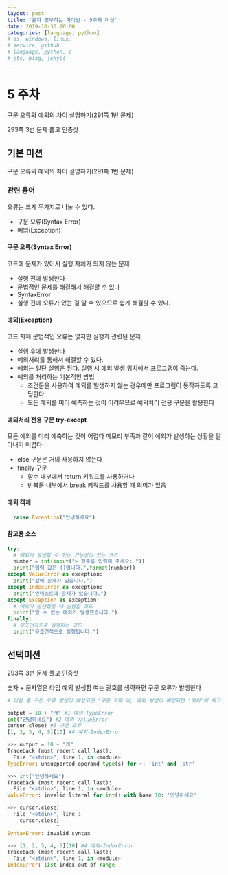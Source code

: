 ```yaml
---
layout: post
title: '혼자 공부하는 파이썬 - 5주차 미션'
date: 2019-10-30 20:00
categories: [language, python]
# os, windows, linux, 
# service, github
# language, python, c
# etc, blog, jekyll
---
```


# 5 주차
구문 오류와 예외의 차이 설명하기(291쪽 1번 문제)

293쪽 3번 문제 풀고 인증샷

## 기본 미션
구문 오류와 예외의 차이 설명하기(291쪽 1번 문제)

### 관련 용어
오류는 크게 두가지로 나눌 수 있다.
- 구문 오류(Syntax Error)
- 예외(Exception)

#### 구문 오류(Syntax Error)
코드에 문제가 있어서 실행 자체가 되지 않는 문제
- 실행 전에 발생한다
- 문법적인 문제를 해결해서 해결할 수 있다
- SyntaxError
- 실행 전에 오류가 있는 걸 알 수 있으므로 쉽게 해결할 수 있다.

#### 예외(Exception)
코드 자체 문법적인 오류는 없지만 실행과 관련된 문제
- 실행 후에 발생한다
- 예외처리를 통해서 해결할 수 있다.
- 예외는 일단 실행은 된다. 실행 시 예외 발생 위치에서 프로그램이 죽는다.
- 예외를 처리하는 기본적인 방법
  - 조건문을 사용하여 예외를 발생하지 않는 경우에만 프로그램이 동작하도록 코딩한다
  - 모든 예외를 미리 예측하는 것이 어려우므로 예외처리 전용 구문을 활용한다

#### 예외처리 전용 구문 try-except
모든 예외를 미리 예측하는 것이 어렵다
메모리 부족과 같이 예외가 발생하는 상황을 알아내기 어렵다
- else 구문은 거의 사용하지 않는다
- finally 구문
  - 함수 내부에서 return 키워드를 사용하거나
  - 반복문 내부에서 break 키워드를 사용할 때 의미가 있음

#### 예외 객체
```python
  raise Exception("안녕하세요")
```

#### 참고용 소스
```python
try:
  # 예외가 발생할 수 있는 가능성이 있는 코드
  number = int(input("> 정수를 입력해 주세요: "))
  print("입력 값은 {}입니다.".format(number))
except ValueError as exception:
  print("값에 문제가 있습니다.")
except IndexError as exception:
  print("인덱스트에 문제가 있습니다.")
except Exception as exception:
  # 예외가 발생했을 때 실행할 코드
  print("알 수 없는 예외가 발생했습니다.")
finally:
  # 무조건적으로 실행하는 코드
  print("무조건적으로 실행됩니다.")
```

## 선택미션
293쪽 3번 문제 풀고 인증샷

숫자 + 문자열은 타입 예외 발생함
여는 괄호를 생략하면 구문 오류가 발생한다

```python
# 다음 중 구문 오류 발생이 예상되면 '구문 오류'에, 예외 발생이 예상되면 '예외'에 체크 표시를 한 후, 예상되는 에러명도 적어 보세요.

output = 10 + "개" #1 예외-TypeError
int("안녕하세요") #2 예외-ValueError
cursor.close) #3 구문 오류
[1, 2, 3, 4, 5][10] #4 예외-IndexError
```

```python
>>> output = 10 + "개"
Traceback (most recent call last):
  File "<stdin>", line 1, in <module>
TypeError: unsupported operand type(s) for +: 'int' and 'str'
```

```python
>>> int("안녕하세요")
Traceback (most recent call last):
  File "<stdin>", line 1, in <module>
ValueError: invalid literal for int() with base 10: '안녕하세요'
```

```python
>>> cursor.close)
  File "<stdin>", line 1
    cursor.close)
                ^
SyntaxError: invalid syntax
```

```python
>>> [1, 2, 3, 4, 5][10] #4 예외-IndexError
Traceback (most recent call last):
  File "<stdin>", line 1, in <module>
IndexError: list index out of range
```
